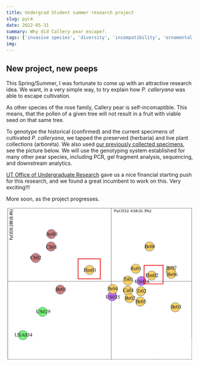 ```yaml
---
title: Undergrad Student summer research project
slug: pyc4
date: 2022-05-31
summary: Why did Callery pear escape?.
tags: ['invasive species', 'diversity', 'incompatibility', 'ornamental escapes']
img:
---
```


## New project, new peeps

This Spring/Summer, I was fortunate to come up with an attractive research idea. We want, in a very simple way, to try explain how *P. calleryana* was able to escape cultivation.

As other species of the rose family, Callery pear is self-incomaptible. This means, that the pollen of a given tree will not result in a fruit with viable seed on that same tree.

To genotype the historical (confirmed) and the current specimens of cultivated *P. calleryana*, we tapped the preserved (herbaria) and live plant collections (arboreta). We also used [our previously collected specimens](/publications/pyc/), see the picture below. We will use the genotyping system established for many other pear species, including PCR, gel fragment analysis, sequencing, and downstream analytics.

[UT Office of Undergraduate Research](https://studentsuccess.utk.edu/urf/getting-started/find-opportunities/semester-research-assistants-program/) gave us a nice financial starting push for this research, and we found a great incumbent to work on this. Very exciting!!!

More soon, as the project progresses.

![published](./UScultivars.jpg "Diversity of US cultivars from our previous study, assessed by SSRs.")